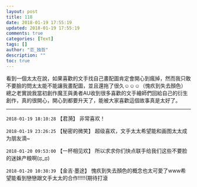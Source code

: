 ```yaml
---
layout: post
title: 118
date: 2018-01-19 17:55:19
updated: 2018-01-19 17:55:19
comments: true
categories: [Text]
tags: []
author: "恋_独哲"
description: ""
toc: true
---
```


<p dir="ltr"  >看到一個太太在說，如果喜歡的文手找自己畫配圖肯定會開心到瘋掉，然而我只敢不要臉的問太太能不能讓我畫配圖，並且還拖了很久☺☺☺（愧疚到失去顏色）<br />總之老實說我當初創作魔王與勇者AU收到很多喜歡的文手繪師們回給自己的衍生創作，真的很開心，開心到都要升天了，能被大家喜歡這個故事真是太好了。</p>

---

`2018-01-19 18:10:28` 【君漪】 非常喜欢！

`2018-01-19 23:26:25` 【秘密的微笑】 超级喜欢，文手太太希望能和画图太太成为朋友滴~

`2018-01-20 09:53:00` 【一杯相见欢】 所以求求你们快点联手给我们这些不要脸的迷妹产粮啊(ಥ\_ಥ)

`2018-01-20 10:38:39` 【金吉·墨途】 愧疚到失去顏色的概念也太可愛了www希望能看到戀戀跟文手太太的合作!!!!!(期待打滾
